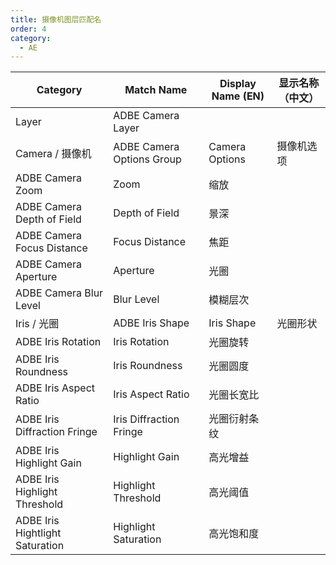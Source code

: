 ```yaml
---
title: 摄像机图层匹配名
order: 4
category:
  - AE
---
```


| Category                        | Match Name                | Display Name (EN) | 显示名称（中文） |
| ------------------------------- | ------------------------- | ----------------- | ---------------- |
| Layer                           | ADBE Camera Layer         |                   |                  |
| Camera / 摄像机                 | ADBE Camera Options Group | Camera Options    | 摄像机选项       |
| ADBE Camera Zoom                | Zoom                      | 缩放              |                  |
| ADBE Camera Depth of Field      | Depth of Field            | 景深              |                  |
| ADBE Camera Focus Distance      | Focus Distance            | 焦距              |                  |
| ADBE Camera Aperture            | Aperture                  | 光圈              |                  |
| ADBE Camera Blur Level          | Blur Level                | 模糊层次          |                  |
| Iris / 光圈                     | ADBE Iris Shape           | Iris Shape        | 光圈形状         |
| ADBE Iris Rotation              | Iris Rotation             | 光圈旋转          |                  |
| ADBE Iris Roundness             | Iris Roundness            | 光圈圆度          |                  |
| ADBE Iris Aspect Ratio          | Iris Aspect Ratio         | 光圈长宽比        |                  |
| ADBE Iris Diffraction Fringe    | Iris Diffraction Fringe   | 光圈衍射条纹      |                  |
| ADBE Iris Highlight Gain        | Highlight Gain            | 高光增益          |                  |
| ADBE Iris Highlight Threshold   | Highlight Threshold       | 高光阈值          |                  |
| ADBE Iris Hightlight Saturation | Highlight Saturation      | 高光饱和度        |                  |
